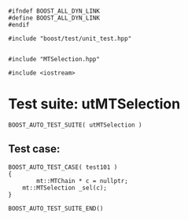 ~~~ { .cpp }

#ifndef BOOST_ALL_DYN_LINK
#define BOOST_ALL_DYN_LINK
#endif

#include "boost/test/unit_test.hpp"


#include "MTSelection.hpp"

#include <iostream>
~~~

# Test suite: utMTSelection

~~~ { .cpp }
BOOST_AUTO_TEST_SUITE( utMTSelection )
~~~

## Test case: 
~~~ { .cpp }
BOOST_AUTO_TEST_CASE( test101 )
{
        mt::MTChain * c = nullptr;
	mt::MTSelection _sel(c);
}
~~~

~~~ { .cpp }
BOOST_AUTO_TEST_SUITE_END()
~~~
